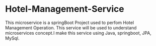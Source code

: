 # Hotel-Management-Service

This microservice is a springBoot Project used to perfom Hotel Management Operation. This service will be used to understand microservices concept.I make this service using Java, springboot, JPA, MySql.

